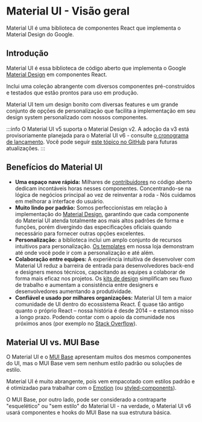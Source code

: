 # Material UI - Visão geral

<p class="description">Material UI é uma biblioteca de componentes React que implementa o Material Design do Google.</p>

## Introdução

Material UI é essa biblioteca de código aberto que implementa o Google [Material Design](https://material.io/) em componentes React.

Inclui uma coleção abrangente com diversos componentes pré-construídos e testados que estão prontos para uso em produção.

Material UI tem um design bonito com diversas features e um grande conjunto de opções de personalização que facilita a implementação em seu design system personalizado com nossos componentes.

:::info
O Material UI v5 suporta o Material Design v2. A adoção da v3 está provisoriamente planejada para o Material UI v6 - consulte [o cronograma de lançamento](https://mui.com/versions/#release-schedule). Você pode seguir [este tópico no GitHub](https://github.com/mui/material-ui/issues/29345) para futuras atualizações.
:::

## Benefícios do Material UI

- **Uma espaço nave rápida:** Milhares de [contribuidores](https://api7.ai/contributor-graph?chart=contributorOverTime&repo=mui-org/material-ui) no código aberto dedicam incontáveis horas nesses componentes. Concentrando-se na lógica de negócios principal ao vez de reinventar a roda - Nós cuidamos em melhorar a interface do usuário.
- **Muito lindo por padrão:** Somos perfeccionistas em relação à implementação do [Material Design](https://material.io/), garantindo que cada componente do Material UI atenda totalmente aos mais altos padrões de forma e funções, porém divergindo das especificações oficiais quando necessário para fornecer outras opções excelentes.
- **Personalização:** a biblioteca inclui um amplo conjunto de recursos intuitivos para personalização. [Os templates](https://mui.com/store/) em nossa loja demonstram até onde você pode ir com a personalização e até além.
- **Colaboração entre equipes:** A experiência intuitiva de desenvolver com Material UI reduz a barreira de entrada para desenvolvedores back-end e designers menos técnicos, capacitando as equipes a colaborar de forma mais eficaz nos projetos. Os [kits de design](https://mui.com/design-kits/) simplificam seu fluxo de trabalho e aumentam a consistência entre designers e desenvolvedores aumentando a produtividade.
- **Confiável e usado por milhares organizações:** Material UI tem a maior comunidade de UI dentro do ecossistema React. É quase tão antigo quanto o próprio React – nossa história é desde 2014 – e estamos nisso a longo prazo. Podendo contar com o apoio da comunidade nos próximos anos (por exemplo no [Stack Overflow](https://insights.stackoverflow.com/trends?tags=material-ui)).

## Material UI vs. MUI Base

O Material UI e o [MUI Base](/base/getting-started/overview/) apresentam muitos dos mesmos componentes do UI, mas o MUI Base vem sem nenhum estilo padrão ou soluções de estilo.

Material UI é muito abrangente, pois vem empacotado com estilos padrão e é otimizadao para trabalhar com o [Emotion](https://emotion.sh/) (ou [styled-components](https://styled-components.com/)).

O MUI Base, por outro lado, pode ser considerado a contraparte "esquelético" ou "sem estilo" do Material UI - na verdade, o Material UI v6 usará componentes e hooks do MUI Base na sua estrutura básica.
